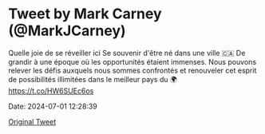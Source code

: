 # Tweet by Mark Carney (@MarkJCarney)

Quelle joie de se réveiller ici
Se souvenir d'être né dans une ville 🇨🇦
De grandir à une époque où les opportunités étaient immenses.
Nous pouvons relever les défis auxquels nous sommes confrontés et 
renouveler cet esprit de possibilités illimitées dans le meilleur pays du 🌍 https://t.co/HW6SUEc6os

Date: 2024-07-01 12:28:39

[Original Tweet](https://x.com/MarkJCarney/status/1807753183122333778)
